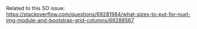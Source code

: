 Related to this SO issue: https://stackoverflow.com/questions/69281984/what-sizes-to-put-for-nuxt-img-module-and-bootstrap-grid-columns/69288567
